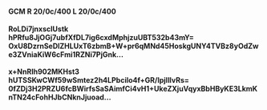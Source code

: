 #### GCM R 20/0c/400 L 20/0c/400
**RoLDi7jnxsclUstk**<br/>**hPRfu8JjOGj7ubfXfDL7ig6cxdMphjzuUBT532b43mY=**<br/>**OxU8DzrnSeDlZHLUxT6zbmB+W+pr6qMNd45HoskgUNY4TVBz8yOdZwe3ZVniaKiW6cFmi1RZNi7PjGnk...**<br/><br/>
**x+NnRlh902MKHst3**<br/>**hUTSSKwCWf59wSmtez2h4LPbcilo4f+GR/lpjlIlvRs=**<br/>**0fZDj3H2PRZU6fcBWirfsSaSAimfCi4vH1+UkeZXjuVqyxBbHByKE3LkmKnTN24cFohHJbCNknJjuoad...**